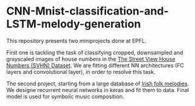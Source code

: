 # CNN-Mnist-classification-and-LSTM-melody-generation

This repository presents two miniprojects done at EPFL. 

First one is tackling the task of classifying cropped, downsampled and grayscaled images of house numbers in the [The Street View House Numbers (SVHN) Dataset](http://ufldl.stanford.edu/housenumbers/). We are fitting different NN architectures (FC layers and convolutional layer), in order to resolve this task.

The second project, starting from a large database of [Irish folk melodies](https://github.com/IraKorshunova/folk-rnn/tree/master/data). We designe recurrent neural networks in keras and fit them to data. Final model is used for symbolic music composition.
